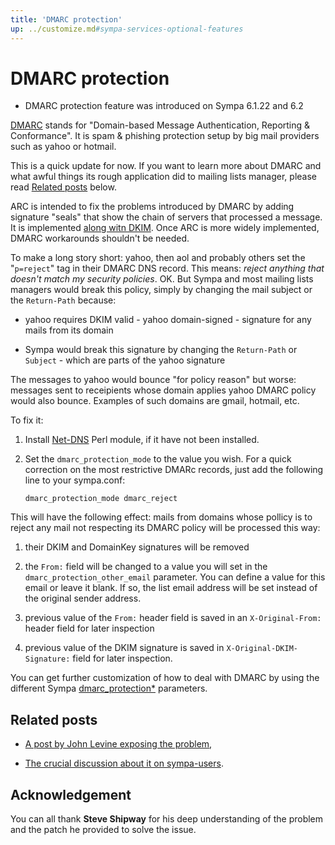 ```yaml
---
title: 'DMARC protection'
up: ../customize.md#sympa-services-optional-features
---
```


DMARC protection
================

  * DMARC protection feature was introduced on Sympa 6.1.22 and 6.2

[DMARC](http://www.dmarc.org/) stands for "Domain-based Message Authentication, Reporting & Conformance". It is spam & phishing protection setup by big mail providers such as yahoo or hotmail.

This is a quick update for now. If you want to learn more about DMARC and what awful things its rough application did to mailing lists manager, please read [Related posts](#related-posts) below.

ARC is intended to fix the problems introduced by DMARC by adding signature "seals" that show the chain of servers that processed a message.  It is implemented [along witn DKIM](dkim-arc.md).  Once ARC is more widely implemented, DMARC workarounds shouldn't be needed.

To make a long story short: yahoo, then aol and probably others set the "`p=reject`" tag in their DMARC DNS record. This means: _reject anything that doesn't match my security policies_. OK. But Sympa and most mailing lists managers would break this policy, simply by changing the mail subject or the `Return-Path` because:

  - yahoo requires DKIM valid - yahoo domain-signed - signature for any mails from its domain

  - Sympa would break this signature by changing the `Return-Path` or `Subject` - which are parts of the yahoo signature

The messages to yahoo would bounce "for policy reason" but worse: messages sent to receipients whose domain applies yahoo DMARC policy would also bounce. Examples of such domains are gmail, hotmail, etc.

To fix it:

  1. Install [Net-DNS](https://metacpan.org/release/Net-DNS) Perl module, if
     it have not been installed.

  2. Set the `dmarc_protection_mode` to the value you wish. For a quick correction on the most restrictive DMARc records, just add the following line to your sympa.conf:
     ``` code
     dmarc_protection_mode dmarc_reject
     ```

This will have the following effect: mails from domains whose pollicy is to reject any mail not respecting its DMARC policy will be processed this way:

  1. their DKIM and DomainKey signatures will be removed

  2. the `From:` field will be changed to a value you will set in the `dmarc_protection_other_email` parameter. You can define a value for this email or leave it blank. If so, the list email address will be set instead of the original sender address.

  3. previous value of the `From:` header field is saved in an `X-Original-From:` header field for later inspection

  4. previous value of the DKIM signature is saved in `X-Original-DKIM-Signature:` field for later inspection.

You can get further customization of how to deal with DMARC by using the different Sympa [dmarc_protection*](/gpldoc/man/sympa_config.5.html#dmarc-protection) parameters.

Related posts
-------------

  - [A post by John Levine exposing the problem](https://jl.ly/Email/yahoobomb.html),

  - [The crucial discussion about it on sympa-users](https://lists.sympa.community/msg/en/2014-04/Wj1SFwl0SwSXPkdMg0T-wQ).

Acknowledgement
---------------

You can all thank **Steve Shipway** for his deep understanding of the problem and the patch he provided to solve the issue.
